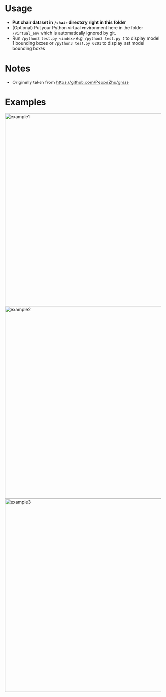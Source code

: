 # Usage

- **Put chair dataset in `/chair` directory right in this folder**
- (Optional) Put your Python virtual environment here in the folder `/virtual_env` which is automatically ignored by git.
- Run `/python3 test.py <index>` e.g. `/python3 test.py 1` to display model 1 bounding boxes or `/python3 test.py 6201` to display last model bounding boxes

# Notes
- Originally taken from https://github.com/PeppaZhu/grass

# Examples

<img width="625" alt="example1" src="https://user-images.githubusercontent.com/42329888/113252252-71541a00-9278-11eb-8a6c-1df2f2869001.png">
<img width="624" alt="example2" src="https://user-images.githubusercontent.com/42329888/113252262-744f0a80-9278-11eb-8521-74450d9d861c.png">
<img width="625" alt="example3" src="https://user-images.githubusercontent.com/42329888/113252275-7749fb00-9278-11eb-9ae2-214c202062ca.png">
